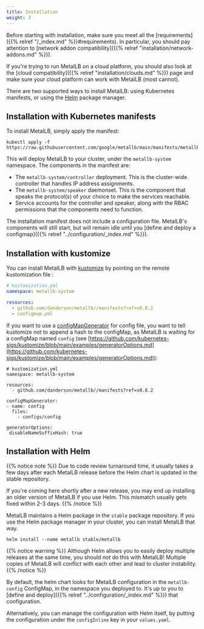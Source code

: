```yaml
---
title: Installation
weight: 3
---
```


Before starting with installation, make sure you meet all the
[requirements]({{% relref "/_index.md" %}}#requirements). In
particular, you should pay attention to [network addon
compatibility]({{% relref "installation/network-addons.md" %}}).

If you're trying to run MetalLB on a cloud platform, you should also
look at the [cloud compatibility]({{% relref "installation/clouds.md"
%}}) page and make sure your cloud platform can work with MetalLB
(most cannot).

There are two supported ways to install MetalLB: using Kubernetes
manifests, or using the [Helm](https://helm.sh) package manager.

## Installation with Kubernetes manifests

To install MetalLB, simply apply the manifest:

```shell
kubectl apply -f https://raw.githubusercontent.com/google/metallb/main/manifests/metallb.yaml
```

This will deploy MetalLB to your cluster, under the `metallb-system`
namespace. The components in the manifest are:

- The `metallb-system/controller` deployment. This is the cluster-wide
  controller that handles IP address assignments.
- The `metallb-system/speaker` daemonset. This is the component that
  speaks the protocol(s) of your choice to make the services
  reachable.
- Service accounts for the controller and speaker, along with the
  RBAC permissions that the components need to function.

The installation manifest does not include a configuration
file. MetalLB's components will still start, but will remain idle
until
you
[define and deploy a configmap]({{% relref "../configuration/_index.md" %}}).

## Installation with kustomize

You can install MetalLB with [kustomize](https://github.com/kubernetes-sigs/kustomize) by pointing on the remote kustomization file :

```yaml
# kustomization.yml
namespace: metallb-system

resources:
  - github.com/danderson/metallb//manifests?ref=v0.8.2
  - configmap.yml 
```
If you want to use a [configMapGenerator](https://github.com/kubernetes-sigs/kustomize/blob/main/examples/configGeneration.md) for config file, you want to tell kustomize not to append a hash to the configMap, as MetalLB is waiting for a configMap named `config` (see [https://github.com/kubernetes-sigs/kustomize/blob/main/examples/generatorOptions.md](https://github.com/kubernetes-sigs/kustomize/blob/main/examples/generatorOptions.md)):

```
# kustomization.yml
namespace: metallb-system

resources:
  - github.com/danderson/metallb//manifests?ref=v0.8.2

configMapGenerator:
- name: config
  files:
    - configs/config

generatorOptions:
 disableNameSuffixHash: true
```

## Installation with Helm

{{% notice note %}} Due to code review turnaround time, it usually
takes a few days after each MetalLB release before the Helm chart is
updated in the stable repository.

If you're coming here shortly after a new release, you may end up
installing an older version of MetalLB if you use Helm. This mismatch
usually gets fixed within 2-3 days.
{{% /notice %}}

MetalLB maintains a Helm package in the `stable` package
repository. If you use the Helm package manager in your cluster, you
can install MetalLB that way.

```
helm install --name metallb stable/metallb
```

{{% notice warning %}}
Although Helm allows you to easily deploy multiple releases at the
same time, you should _not_ do this with MetalLB! Multiple copies of
MetalLB will conflict with each other and lead to cluster instability.
{{% /notice %}}

By default, the helm chart looks for MetalLB configuration in the
`metallb-config` ConfigMap, in the namespace you deployed to. It's up
to you
to [define and deploy]({{% relref "../configuration/_index.md" %}})
that configuration.

Alternatively, you can manage the configuration with Helm itself, by
putting the configuration under the `configInline` key in your
`values.yaml`.
